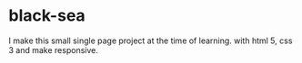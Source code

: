# black-sea
I make this small single page project at the time of learning. with html 5, css 3 and make responsive.
